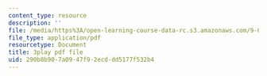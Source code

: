 ```yaml
---
content_type: resource
description: ''
file: /media/https%3A/open-learning-course-data-rc.s3.amazonaws.com/9-00sc-introduction-to-psychology-fall-2011/290b8b907a0947f92ecddd5177f532b4_z9XQpjNgeBI.pdf
file_type: application/pdf
resourcetype: Document
title: 3play pdf file
uid: 290b8b90-7a09-47f9-2ecd-dd5177f532b4
---
```

